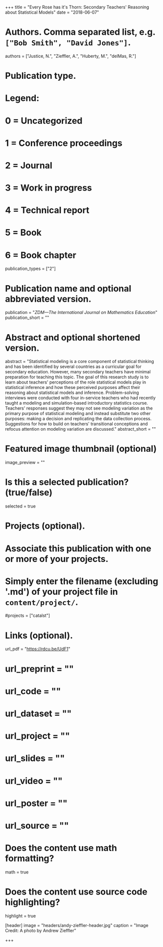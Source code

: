 +++
title = "Every Rose has it's Thorn: Secondary Teachers' Reasoning about Statistical Models"
date = "2018-06-07"

# Authors. Comma separated list, e.g. `["Bob Smith", "David Jones"]`.
authors = ["Justice, N.", "Zieffler, A.", "Huberty, M.", "delMas, R."]

# Publication type.
# Legend:
# 0 = Uncategorized
# 1 = Conference proceedings
# 2 = Journal
# 3 = Work in progress
# 4 = Technical report
# 5 = Book
# 6 = Book chapter
publication_types = ["2"]

# Publication name and optional abbreviated version.
publication = "*ZDM&mdash;The International Journal on Mathematics Education*"
publication_short = ""

# Abstract and optional shortened version.
abstract = "Statistical modeling is a core component of statistical thinking and has been identified by several countries as a curricular goal for secondary education. However, many secondary teachers have minimal preparation for teaching this topic. The goal of this research study is to learn about teachers' perceptions of the role statistical models play in statistical inference and how these perceived purposes affect their reasoning about statistical models and inference. Problem-solving interviews were conducted with four in-service teachers who had recently taught a modeling and simulation-based introductory statistics course. Teachers' responses suggest they may not see modeling variation as the primary purpose of statistical modeling and instead substitute two other purposes: making a decision and replicating the data collection process. Suggestions for how to build on teachers' transitional conceptions and refocus attention on modeling variation are discussed."
abstract_short = ""

# Featured image thumbnail (optional)
image_preview = ""

# Is this a selected publication? (true/false)
selected = true

# Projects (optional).
#   Associate this publication with one or more of your projects.
#   Simply enter the filename (excluding '.md') of your project file in `content/project/`.
#projects = ["catalst"]

# Links (optional).
url_pdf = "https://rdcu.be/UdF1"
# url_preprint = ""
# url_code = ""
# url_dataset = ""
# url_project = ""
# url_slides = ""
# url_video = ""
# url_poster = ""
# url_source = ""

# Does the content use math formatting?
math = true

# Does the content use source code highlighting?
highlight = true

[header]
image = "headers/andy-zieffler-header.jpg"
caption = "Image Credit: A photo by Andrew Zieffler"

+++

